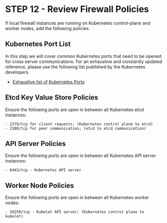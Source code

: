 # STEP 12 - Review Firewall Policies

If local firewall instances are running on Kubernetes control-plane and worker nodes, add the following policies.

## Kubernetes Port List

In this step we will cover common Kubernetes ports that need to be opened for cross server communications.  For an exhaustive and constantly updated reference, please use the following list published by the Kubernetes developers.

* [Exhaustive list of Kubernetes Ports](https://kubernetes.io/docs/reference/ports-and-protocols/)

## **Etcd Key Value Store Policies**

Ensure the following ports are open in between all Kubernetes etcd instances:

```
- 2379/tcp for client requests; (Kubernetes control plane to etcd)
- 2380/tcp for peer communication; (etcd to etcd communication)
```

## **API Server Policies**



Ensure the following ports are open in between all Kubernetes API server instances:

```
- 6443/tcp - Kubernetes API server
```

## Worker Node Policies

Ensure the following ports are open in between all Kubernetes worker nodes:

```
- 10250/tcp - Kubelet API server; (Kubernetes control plane to kubelet)
```
